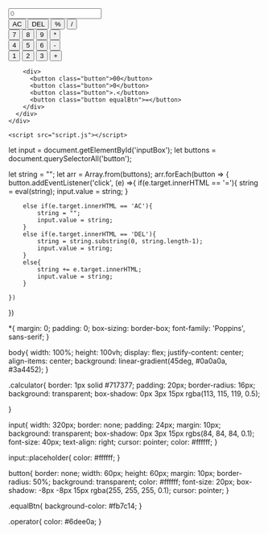 <!DOCTYPE html>
<html lang="en">
  <head>
    <meta charset="UTF-8" />
    <meta http-equiv="X-UA-Compatible" content="IE=edge" />
    <meta name="viewport" content="width=device-width, initial-scale=1.0" />
    <link rel="stylesheet" href="style.css" />
    <title>Calculator</title>
  </head>
  <body>
    <div class="container">
      <div class="calculator">
        <input type="text" id="inputBox" placeholder="0" />
        <div>
          <button class="button operator">AC</button>
          <button class="button operator">DEL</button>
          <button class="button operator">%</button>
          <button class="button operator">/</button>
        </div>
        <div>
          <button class="button">7</button>
          <button class="button">8</button>
          <button class="button">9</button>
          <button class="button operator">*</button>
        </div>
        <div>
          <button class="button">4</button>
          <button class="button">5</button>
          <button class="button">6</button>
          <button class="button operator">-</button>
        </div>
        <div>
          <button class="button">1</button>
          <button class="button">2</button>
          <button class="button">3</button>
          <button class="button operator">+</button>
        </div>

        <div>
          <button class="button">00</button>
          <button class="button">0</button>
          <button class="button">.</button>
          <button class="button equalBtn">=</button>
        </div>
      </div>
    </div>

    <script src="script.js"></script>
  </body>
</html>
let input = document.getElementById('inputBox');
let buttons = document.querySelectorAll('button');

let string = "";
let arr = Array.from(buttons);
arr.forEach(button => {
    button.addEventListener('click', (e) =>{
        if(e.target.innerHTML == '='){
            string = eval(string);
            input.value = string;
        }

        else if(e.target.innerHTML == 'AC'){
            string = "";
            input.value = string;
        }
        else if(e.target.innerHTML == 'DEL'){
            string = string.substring(0, string.length-1);
            input.value = string;
        }
        else{
            string += e.target.innerHTML;
            input.value = string;
        }
        
    })
})
*{
    margin: 0;
    padding: 0;
    box-sizing: border-box;
    font-family: 'Poppins', sans-serif;
}

body{
    width: 100%;
    height: 100vh;
    display: flex;
    justify-content: center;
    align-items: center;
    background: linear-gradient(45deg, #0a0a0a, #3a4452);
}

.calculator{
    border: 1px solid #717377;
    padding: 20px;
    border-radius: 16px;
    background: transparent;
    box-shadow: 0px 3px 15px rgba(113, 115, 119, 0.5);

}

input{
    width: 320px;
    border: none;
    padding: 24px;
    margin: 10px;
    background: transparent;
    box-shadow: 0px 3px 15px rgbs(84, 84, 84, 0.1);
    font-size: 40px;
    text-align: right;
    cursor: pointer;
    color: #ffffff;
}

input::placeholder{
    color: #ffffff;
}

button{
    border: none;
    width: 60px;
    height: 60px;
    margin: 10px;
    border-radius: 50%;
    background: transparent;
    color: #ffffff;
    font-size: 20px;
    box-shadow: -8px -8px 15px rgba(255, 255, 255, 0.1);
    cursor: pointer;
}

.equalBtn{
    background-color: #fb7c14;
}

.operator{
    color: #6dee0a;
}